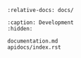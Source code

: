```{include} ../README.md
:relative-docs: docs/
```

```{toctree}
:caption: Development
:hidden:

documentation.md
apidocs/index.rst
```
